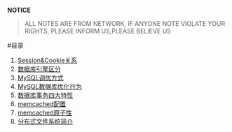 **NOTICE**
> ALL NOTES ARE FROM NETWORK, IF ANYONE NOTE VIOLATE YOUR RIGHTS, PLEASE INFORM US,PLEASE BELIEVE US

#目录

1. [Session&Cookie关系](/src/session&cookie.md)
2. [数据库引擎区分](/src/mysql&engine.md)
2. [MySQL调优方式](/src/mysql&optimize.md)
3. [MySQL数据库优化行为](/src/mysql&optimize1.md)
4. [数据库事务四大特性](/src/database&translation.md)
5. [memcached配置](/src/memcached.md)
6. [memcached原子性](/src/memcache&atomicity.md)
7. [分布式文件系统简介](/src/分布式文件系统.md)

